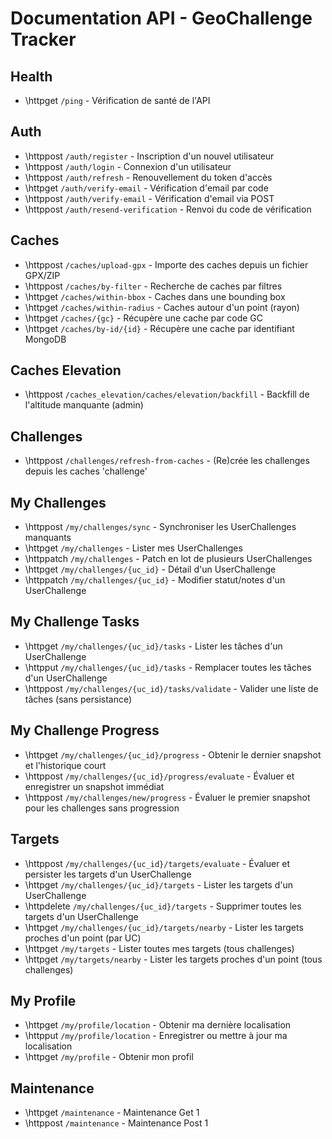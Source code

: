 # Documentation API - GeoChallenge Tracker

## Health

- \httpget `/ping` - Vérification de santé de l'API

## Auth

- \httppost `/auth/register` - Inscription d'un nouvel utilisateur
- \httppost `/auth/login` - Connexion d'un utilisateur
- \httppost `/auth/refresh` - Renouvellement du token d'accès
- \httpget `/auth/verify-email` - Vérification d'email par code
- \httppost `/auth/verify-email` - Vérification d'email via POST
- \httppost `/auth/resend-verification` - Renvoi du code de vérification

## Caches

- \httppost `/caches/upload-gpx` - Importe des caches depuis un fichier GPX/ZIP
- \httppost `/caches/by-filter` - Recherche de caches par filtres
- \httpget `/caches/within-bbox` - Caches dans une bounding box
- \httpget `/caches/within-radius` - Caches autour d'un point (rayon)
- \httpget `/caches/{gc}` - Récupère une cache par code GC
- \httpget `/caches/by-id/{id}` - Récupère une cache par identifiant MongoDB

## Caches Elevation

- \httppost `/caches_elevation/caches/elevation/backfill` - Backfill de l'altitude manquante (admin)

## Challenges

- \httppost `/challenges/refresh-from-caches` - (Re)crée les challenges depuis les caches 'challenge'

## My Challenges

- \httppost `/my/challenges/sync` - Synchroniser les UserChallenges manquants
- \httpget `/my/challenges` - Lister mes UserChallenges
- \httppatch `/my/challenges` - Patch en lot de plusieurs UserChallenges
- \httpget `/my/challenges/{uc_id}` - Détail d'un UserChallenge
- \httppatch `/my/challenges/{uc_id}` - Modifier statut/notes d'un UserChallenge

## My Challenge Tasks

- \httpget `/my/challenges/{uc_id}/tasks` - Lister les tâches d'un UserChallenge
- \httpput `/my/challenges/{uc_id}/tasks` - Remplacer toutes les tâches d'un UserChallenge
- \httppost `/my/challenges/{uc_id}/tasks/validate` - Valider une liste de tâches (sans persistance)

## My Challenge Progress

- \httpget `/my/challenges/{uc_id}/progress` - Obtenir le dernier snapshot et l'historique court
- \httppost `/my/challenges/{uc_id}/progress/evaluate` - Évaluer et enregistrer un snapshot immédiat
- \httppost `/my/challenges/new/progress` - Évaluer le premier snapshot pour les challenges sans progression

## Targets

- \httppost `/my/challenges/{uc_id}/targets/evaluate` - Évaluer et persister les targets d'un UserChallenge
- \httpget `/my/challenges/{uc_id}/targets` - Lister les targets d'un UserChallenge
- \httpdelete `/my/challenges/{uc_id}/targets` - Supprimer toutes les targets d'un UserChallenge
- \httpget `/my/challenges/{uc_id}/targets/nearby` - Lister les targets proches d'un point (par UC)
- \httpget `/my/targets` - Lister toutes mes targets (tous challenges)
- \httpget `/my/targets/nearby` - Lister les targets proches d'un point (tous challenges)

## My Profile

- \httpget `/my/profile/location` - Obtenir ma dernière localisation
- \httpput `/my/profile/location` - Enregistrer ou mettre à jour ma localisation
- \httpget `/my/profile` - Obtenir mon profil

## Maintenance

- \httpget `/maintenance` - Maintenance Get 1
- \httppost `/maintenance` - Maintenance Post 1